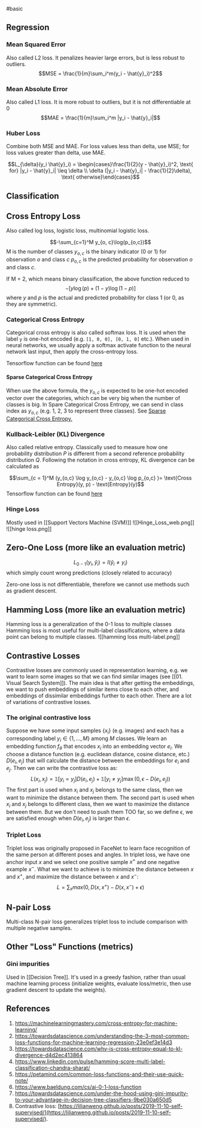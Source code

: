 #basic 
## Regression
### Mean Squared Error
Also called L2 loss. It penalizes heavier large errors, but is less robust to outliers.$$MSE = \frac{1}{m}\sum_i^m(y_i - \hat{y}_i)^2$$
### Mean Absolute Error
Also called L1 loss. It is more robust to outliers, but it is not differentiable at 0 $$MAE = \frac{1}{m}\sum_i^m |y_i - \hat{y}_i|$$
### Huber Loss
Combine both MSE and MAE. For loss values less than delta, use MSE; for loss values greater than delta, use MAE.

$$L_{\delta}(y_i \hat{y}_i) = \begin{cases}\frac{1}{2}(y - \hat{y}_i)^2, \text{ for} |y_i - \hat{y}_i| \leq \delta \\ \delta (|y_i - \hat{y}_i| - \frac{1}{2}\delta), \text{ otherwise}\end{cases}$$
## Classification
## Cross Entropy Loss
Also called log loss, logistic loss, multinomial logistic loss.

$$-\sum_{c=1}^M y_{o, c}\log(p_{o,c})$$
M is the number of classes
$y_{o, c}$ is the binary indicator (0 or 1) for observation $o$ and class $c$
$p_{o,c}$ is the predicted probability for observation $o$ and class $c$.

If M = 2, which means binary classification, the above function reduced to
$$-[y \log(p) + (1-y) \log(1-p)]$$where $y$ and $p$ is the actual and predicted probability for class 1 (or 0, as they are symmetric).
### Categorical Cross Entropy
Categorical cross entropy is also called softmax loss. It is used when the label `y` is one-hot encoded (e.g. `[1, 0, 0], [0, 1, 0]` etc.). When used in neural networks, we usually apply a softmax activate function to the neural network last input, then apply the cross-entropy loss.

Tensorflow function can be found [here](https://www.tensorflow.org/api_docs/python/tf/keras/losses/CategoricalCrossentropy)

#### Sparse Categorical Cross Entropy
When use the above formula, the $y_{o,c}$ is expected to be one-hot encoded vector over the categories, which can be very big when the number of classes is big. In Spare Categorical Cross Entropy, we can send in class index as $y_{o, c}$ (e.g. 1, 2, 3 to represent three classes). See [Sparse Categorical Cross Entropy.](https://www.tensorflow.org/api_docs/python/tf/keras/losses/SparseCategoricalCrossentropy)

### Kullback-Leibler (KL) Divergence
Also called relative entropy. Classically used to measure how one probability distribution $P$ is different from a second reference probability distribution $Q$. Following the notation in cross entropy, KL divergence can be calculated as

$$\sum_{c = 1}^M (y_{o,c} \log y_{o,c} - y_{o,c} \log p_{o,c} )= \text{Cross Entropy}(y, p) - \text{Entropy}(y)$$
Tensorflow function can be found [here](https://www.tensorflow.org/api_docs/python/tf/keras/losses/KLDivergence)

### Hinge Loss
Mostly used in [[Support Vectors Machine (SVM)]]
![[Hinge_Loss_web.png]]
![[hinge loss.png]]
## Zero-One Loss (more like an evaluation metric)
$$L_{0-1}(y_i, \hat{y}_i) = I(\hat{y}_i \neq y_i)$$ which simply count wrong predictions (closely related to accuracy)

Zero-one loss is not differentiable, therefore we cannot use methods such as gradient descent.

## Hamming Loss (more like an evaluation metric)
Hamming loss is a generalization of the 0-1 loss to multiple classes
Hamming loss is most useful for multi-label classifications, where a data point can belong to multiple classes.
![[hamming loss multi-label.png]]
## Contrastive Losses
Contrastive losses are commonly used in representation learning, e.g. we want to learn some images so that we can find similar images (see [[01. Visual Search System]]). The main idea is that after getting the embeddings, we want to push embeddings of similar items close to each other, and embeddings of dissimilar embeddings further to each other. There are a lot of variations of contrastive losses.
### The original contrastive loss
Suppose we have some input samples $\{x_i\}$ (e.g. images) and each has a corresponding label $y_i \in \{1, ..., M\}$ among $M$ classes. We learn an embedding function $f_{\theta}$ that encodes $x_i$ into an embedding vector $e_i$. We choose a distance function (e.g. euclidean distance, cosine distance, etc.) $D(e_i, e_j)$ that will calculate the distance between the embeddings for $e_i$ and $e_j$. Then we can write the contrastive loss as:
$$L(x_i, x_j) = \mathbb{1}[y_i = y_j]D(e_i, e_j) + \mathbb{1}[y_i \neq y_j]\max(0, \epsilon - D(e_i, e_j))$$
The first part is used when $x_i$ and $x_j$ belongs to the same class, then we want to minimize the distance between them. The second part is used when $x_i$ and $x_j$ belongs to different class, then we want to maximize the distance between them. But we don't need to push them TOO far, so we define $\epsilon$, we are satisfied enough when $D(e_i, e_j)$ is larger than $\epsilon$.
### Triplet Loss
Triplet loss was originally proposed in FaceNet to learn face recognition of the same person at different poses and angles.
In triplet loss, we have one anchor input $x$ and we select one positive sample $x^+$ and one negative example $x^-$. What we want to achieve is to minimize the distance between $x$ and $x^+$, and maximize the distance between $x$ and $x^-$:
$$ L = \sum_x max(0, D(x, x^+) - D(x, x^-) + \epsilon)$$
## N-pair Loss
Multi-class N-pair loss generalizes triplet loss to include comparison with multiple negative samples.

## Other "Loss" Functions (metrics)
### Gini impurities
Used in [[Decision Tree]]. It's used in a greedy fashion, rather than usual machine learning process (initialize weights, evaluate loss/metric, then use gradient descent to update the weights).

## References
1. https://machinelearningmastery.com/cross-entropy-for-machine-learning/
2. https://towardsdatascience.com/understanding-the-3-most-common-loss-functions-for-machine-learning-regression-23e0ef3e14d3
3. https://towardsdatascience.com/why-is-cross-entropy-equal-to-kl-divergence-d4d2ec413864
4. https://www.linkedin.com/pulse/hamming-score-multi-label-classification-chandra-sharat/
5. https://petamind.com/common-loss-functions-and-their-use-quick-note/
6. https://www.baeldung.com/cs/ai-0-1-loss-function
7. https://towardsdatascience.com/under-the-hood-using-gini-impurity-to-your-advantage-in-decision-tree-classifiers-9be030a650d5
8. Contrastive loss: [https://lilianweng.github.io/posts/2019-11-10-self-supervised/](https://lilianweng.github.io/posts/2019-11-10-self-supervised/).